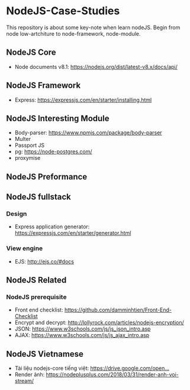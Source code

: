 # NodeJS-Case-Studies
This repository is about some key-note when learn nodeJS. Begin from node low-artchiture to node-framework, node-module.
## NodeJS Core
* Node documents v8.1: https://nodejs.org/dist/latest-v8.x/docs/api/

## NodeJS Framework
* Express: https://expressjs.com/en/starter/installing.html

## NodeJS Interesting Module
* Body-parser: https://www.npmjs.com/package/body-parser
* Multer
* Passport JS
* pg: https://node-postgres.com/
* proxymise

## NodeJS Preformance

## NodeJS fullstack
### Design
* Express application generator: https://expressjs.com/en/starter/generator.html
### View engine
* EJS: http://ejs.co/#docs

## NodeJS Related
### NodeJS prerequisite
* Front end checklist: https://github.com/damminhtien/Front-End-Checklist
* Encrypt and decrypt: http://lollyrock.com/articles/nodejs-encryption/
* JSON: https://www.w3schools.com/js/js_json_intro.asp
* AJAX: https://www.w3schools.com/js/js_ajax_intro.asp

## NodeJS Vietnamese
* Tài liệu nodejs-core tiếng việt: 
https://drive.google.com/open…
* Render ảnh: https://nodeplusplus.com/2018/03/31/render-anh-voi-stream/
